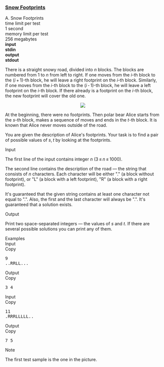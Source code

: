 <h3><a href="https://codeforces.com/contest/298/problem/A" target="_blank" rel="noopener noreferrer">Snow Footprints</a></h3>

<div class="header"><div class="title">A. Snow Footprints</div><div class="time-limit"><div class="property-title">time limit per test</div>1 second</div><div class="memory-limit"><div class="property-title">memory limit per test</div>256 megabytes</div><div class="input-file input-standard" style="font-weight: bold"><div class="property-title">input</div>stdin</div><div class="output-file output-standard" style="font-weight: bold"><div class="property-title">output</div>stdout</div></div><div><p>There is a straight snowy road, divided into <span class="tex-span"><i>n</i></span> blocks. The blocks are numbered from 1 to <span class="tex-span"><i>n</i></span> from left to right. If one moves from the <span class="tex-span"><i>i</i></span>-th block to the <span class="tex-span">(<i>i</i> + 1)</span>-th block, he will leave a right footprint on the <span class="tex-span"><i>i</i></span>-th block. Similarly, if one moves from the <span class="tex-span"><i>i</i></span>-th block to the <span class="tex-span">(<i>i</i> - 1)</span>-th block, he will leave a left footprint on the <span class="tex-span"><i>i</i></span>-th block. If there already is a footprint on the <span class="tex-span"><i>i</i></span>-th block, the new footprint will cover the old one.</p><center> <img class="tex-graphics" src="https://espresso.codeforces.com/c0a3f7055f8748ec479113c7df03bedc88812ebf.png" style="max-width: 100.0%;max-height: 100.0%;"> </center><p>At the beginning, there were no footprints. Then polar bear Alice starts from the <span class="tex-span"><i>s</i></span>-th block, makes a sequence of moves and ends in the <span class="tex-span"><i>t</i></span>-th block. It is known that Alice never moves outside of the road. </p><p>You are given the description of Alice's footprints. Your task is to find a pair of possible values of <span class="tex-span"><i>s</i>, <i>t</i></span> by looking at the footprints.</p></div><div class="input-specification"><div class="section-title">Input</div><p>The first line of the input contains integer <span class="tex-span"><i>n</i></span> <span class="tex-span">(3 ≤ <i>n</i> ≤ 1000)</span>.</p><p>The second line contains the description of the road — the string that consists of <span class="tex-span"><i>n</i></span> characters. Each character will be either "<span class="tex-font-style-tt">.</span>" (a block without footprint), or "<span class="tex-font-style-tt">L</span>" (a block with a left footprint), "<span class="tex-font-style-tt">R</span>" (a block with a right footprint).</p><p>It's guaranteed that the given string contains at least one character not equal to "<span class="tex-font-style-tt">.</span>". Also, the first and the last character will always be "<span class="tex-font-style-tt">.</span>". It's guaranteed that a solution exists.</p></div><div class="output-specification"><div class="section-title">Output</div><p>Print two space-separated integers — the values of <span class="tex-span"><i>s</i></span> and <span class="tex-span"><i>t</i></span>. If there are several possible solutions you can print any of them.</p></div><div class="sample-tests"><div class="section-title">Examples</div><div class="sample-test"><div class="input"><div class="title">Input<div title="Copy" data-clipboard-target="#id008538481543939695" id="id0003457079152475129" class="input-output-copier">Copy</div></div><pre id="id008538481543939695">9<br>..RRLL...<br></pre></div><div class="output"><div class="title">Output<div title="Copy" data-clipboard-target="#id0014706062893993632" id="id0045882050322181755" class="input-output-copier">Copy</div></div><pre id="id0014706062893993632">3 4<br></pre></div><div class="input"><div class="title">Input<div title="Copy" data-clipboard-target="#id003257520216081188" id="id009008013906637171" class="input-output-copier">Copy</div></div><pre id="id003257520216081188">11<br>.RRRLLLLL..<br></pre></div><div class="output"><div class="title">Output<div title="Copy" data-clipboard-target="#id0022543448781810826" id="id0038850483128335944" class="input-output-copier">Copy</div></div><pre id="id0022543448781810826">7 5<br></pre></div></div></div><div class="note"><div class="section-title">Note</div><p>The first test sample is the one in the picture.</p></div>